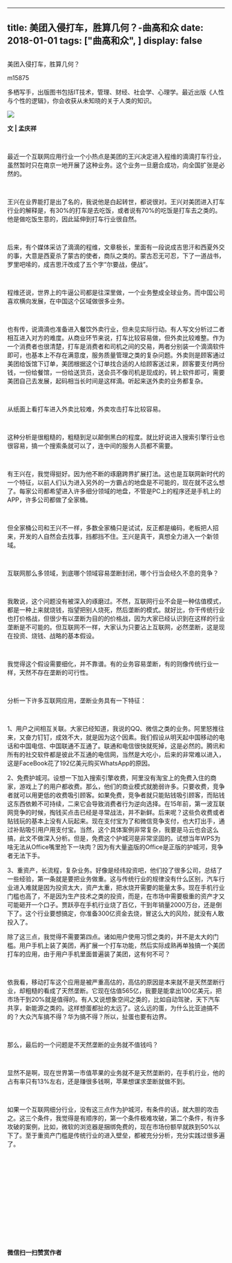 
---
title:   美团入侵打车，胜算几何？-曲高和众
date: 2018-01-01
tags: ["曲高和众", ]
display: false
---


## 



美团入侵打车，胜算几何？




m15875




多栖写手，出版图书包括IT技术，管理、财经、社会学、心理学。最近出版《人性与个性的逻辑》，你会收获从未知晓的关于人类的知识。




<img data-s="300,640" data-type="jpeg" src="https://mmbiz.qpic.cn/mmbiz_jpg/fxGMiaL5Zj1juKxYJcnrEkHHaolU0L46CpqzA8AD1rCfnNurGYP9nPASeydGWKsXRzx7UNc4o2NPg0cb3kOoIgg/0?wx_fmt=jpeg" style="" class="" data-ratio="0.5625" data-w="640"/>

**文 | 孟庆祥**

&nbsp;

最近一个互联网应用行业一个小热点是美团的王兴决定进入程维的滴滴打车行业，虽然暂时只在南京一地开展了这种业务。这个业务一旦磨合成功，向全国扩张是必然的。

&nbsp;

王兴在业界能打是出了名的，我说他是白起转世，都说很对。王兴对美团进入打车行业的解释是，有30%的打车是去吃饭，或者说有70%的吃饭是打车去之类的。他是做吃饭生意的，因此延伸到打车行业很自然。

&nbsp;

后来，有个媒体采访了滴滴的程维，文章极长，里面有一段说成吉思汗和西夏外交的事，大意是西夏杀了蒙古的使者，商队之类的。蒙古忍无可忍，下了一道战书，罗里吧嗦的，成吉思汗改成了五个字“尔要战，便战”。

&nbsp;

程维还说，世界上的牛逼公司都是往深里做，一个业务整成全球业务。而中国公司喜欢横向发展，在中国这个区域做很多业务。

&nbsp;

也有传，说滴滴也准备进入餐饮外卖行业，但未见实际行动。有人写文分析过二者相互进入对方的难度。从商业环节来说，打车比较容易做，但外卖比较难整。作为一个消费者也很清楚，打车是消费者和司机之间的交易，两者分别装一个滴滴软件即可，也基本上不存在满意度，服务质量管理之类的复杂问题。外卖则是顾客通过美团给饭馆下订单，美团根据这个订单找合适的人给顾客送过来，顾客要支付两份钱，一份给餐馆，一份给送货员，送会员不像司机是现成的，转上软件即可，需要美团自己去发展，起码相当长时间是这样滴。听起来送外卖的业务都复杂。

&nbsp;

从纸面上看打车进入外卖比较难，外卖攻击打车比较容易。

&nbsp;

这种分析是很粗糙的，粗糙到足以颠倒黑白的程度。就比好说进入搜索引擎行业也很容易，搞一个搜索条就可以了，连中间的服务人员都不需要。

&nbsp;

有王兴在，我觉得挺好。因为他不断的琢磨跨界扩展打法。这也是互联网新时代的一个特征，以前人们认为进入另外的一方霸占的地盘是不可能的，现在就不这么想了。每家公司都希望进入许多细分领域的地盘，不管是PC上的程序还是手机上的APP，许多公司都做了全家桶。

&nbsp;

但全家桶公司和王兴不一样，多数全家桶只是试试，反正都是编码，老板把人招来，开发的人自然会去找事，挡都挡不住。王兴是真干，真想全力进入一个新领域。

&nbsp;

互联网那么多领域，到底哪个领域容易垄断封闭，哪个行当会经久不息的竞争？

&nbsp;

我敢说，这个问题没有被深入的琢磨过。不然，互联网行业不会是一种估值模式，都是一种上来就烧钱，指望把别人烧死，然后垄断的模式。就好比，你干传统行业也打价格战，但很少有以垄断为目的的价格战，因为大家已经认识到在这样的行业垄断是不可能的。但互联网不一样，大家认为只要沾上互联网，必然垄断，这是现在投资、烧钱、战略的基本假设。

&nbsp;

我觉得这个假设需要细化，并不靠谱。有的业务容易垄断，有的则像传统行业一样，天然不存在垄断的可行性。

&nbsp;

分析一下许多互联网应用，垄断业务具有一下特征：

&nbsp;

1、用户之间相互关联。大家已经知道，我说的QQ、微信之类的业务。阿里怒推往来，又奋力钉钉，成效不大，就是因为这个因素。我们假设从明天起中国移动的电话和中国电信、中国联通不互通了。联通和电信很快就死掉，这是必然的。腾讯和所有的社交软件都是彼此不互通的电信网，当然是大吃小，后来的非常难以进入，这是FaceBook花了192亿美元购买WhatsApp的原因。



2、免费护城河。设想一下加入搜索引擎收费，阿里没有淘宝上的免费入住的商家，游戏上了的用户都收费。那么，他们的商业模式就脆弱许多。只要收费，竞争者就可以用更低的收费吸引顾客。如果免费，竞争者就只能贴钱吸引顾客，而贴钱这东西依赖不可持续，二来它会导致消费者行为逆向选择。在15年前，第一波互联网竞争的时候，掏钱买点击已经是寻常战法，并不新鲜。后来呢？这些负收费或者贴钱玩的基本上没有人玩起来。现在支付宝为了和微信竞争支付，也大打出手，通过补贴吸引用户用支付宝。当然，这个具体案例非常复杂，我要是马云也会这么搞，此文不做深入分析。但是，免费这个护城河是非常坚固的。试想当年WPS为啥无法从Office嘴里抢下一块肉？因为有大量盗版的Office是正版的护城河，竞争者无法下手。



3、重资产，长流程，复杂业务。好像是经纬投资吧，他们投了很多公司，总结了一些经验，第一条就是要把业务做重。这与传统行业的规律没有什么区别，汽车行业进入难就是因为投资太大，资产太重，把水烧开需要的能量太多。现在手机行业门槛也高了，不是因为生产技术之类的投资，而是，在市场中需要极重的资产才又可能砸开一个口子。贾跃亭在手机行业烧了百亿，干到年销量2000万台，还是倒下了。这个行业要想搞定，你准备300亿资金去烧，冒这么大的风险，就没有人敢投入了。



除了这三点，我觉得不需要第四点。诸如用户使用习惯之类的，并不是太大的门槛。用户手机上装了美团，再扩展一个打车功能，然后实际成熟再单独搞一个美团打车的应用，由于用户手机里面普遍装了美团，这有何不可？

&nbsp;

依我看，移动打车这个应用是被严重高估的，高估的原因是本来就不是天然垄断行业，却粗糙的看成了天然垄断。它现在估值565亿，我要是能拿出100亿美元，把市场干到20%就是值得的。有人又说想象空间之类的，比如自动驾驶，天下汽车共享，新能源之类的。这样想蛋都扯的太远了。这么远的蛋，为什么比亚迪搞不的？大众汽车搞不得？华为搞不得？所以，扯蛋也要有边界。

&nbsp;

那么，最后的一个问题是不天然垄断的业务就不值钱吗？

&nbsp;

显然不是啊，现在世界第一市值苹果的业务就不是天然垄断的，在手机行业，他的占有率只有13%左右，还是赚很多钱啊，苹果想谋求垄断就做不到。

&nbsp;

如果一个互联网细分行业，没有这三点作为护城河，有条件的话，就大胆的攻击之。这三个条件，我觉得是有顺序的，第一个条件极难攻破，第二个条件，有许多攻破的案例，比如，微软的浏览器是捆绑免费的，现在市场份额早就跌到50%以下了。至于重资产门槛是传统行业的进入壁垒，都被充分分析，充分实践过很多遍了。

&nbsp;

&nbsp;

&nbsp;

&nbsp;

&nbsp;

&nbsp;

&nbsp;




**微信扫一扫赞赏作者**
















